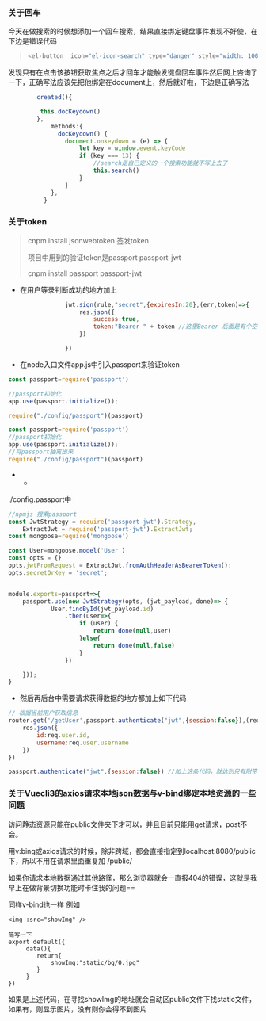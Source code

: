 ### 关于回车

今天在做搜索的时候想添加一个回车搜索，结果直接绑定键盘事件发现不好使，在下边是错误代码



> ```javascript
> <el-button  icon="el-icon-search" type="danger" style="width: 100%;text-align: center" @keyup.enter="search" @click="search">搜索</el-button>
> ```

发现只有在点击该按钮获取焦点之后才回车才能触发键盘回车事件然后网上咨询了一下，正确写法应该先把他绑定在document上，然后就好啦，下边是正确写法

```javascript
        created(){

         this.docKeydown()
        },
            methods:{
              docKeydown() {
                document.onkeydown = (e) => {
                    let key = window.event.keyCode
                    if (key === 13) {
                        //search是自己定义的一个搜索功能就不写上去了
                        this.search()
                    }
                }
            },
          }
```



### 关于token

> cnpm install jsonwebtoken 签发token
>
> 项目中用到的验证token是passport passport-jwt
>
> cnpm install passport passport-jwt



- 在用户等录判断成功的地方加上

~~~javascript
                jwt.sign(rule,"secret",{expiresIn:20},(err,token)=>{
                    res.json({
                        success:true,
                        token:"Bearer " + token //这里Bearer 后面是有个空格的这是格式
                    })

                })
~~~



- 在node入口文件app.js中引入passport来验证token

~~~javascript
const passport=require('passport')

//passport初始化
app.use(passport.initialize());

require("./config/passport")(passport)
~~~



~~~javascript
const passport=require('passport')
//passport初始化
app.use(passport.initialize());
//将passport抽离出来
require("./config/passport")(passport)
~~~

- +

./config.passport中

~~~javascript
//npmjs 搜索passport
const JwtStrategy = require('passport-jwt').Strategy,
    ExtractJwt = require('passport-jwt').ExtractJwt;
const mongoose=require('mongoose')

const User=mongoose.model('User')
const opts = {}
opts.jwtFromRequest = ExtractJwt.fromAuthHeaderAsBearerToken();
opts.secretOrKey = 'secret';


module.exports=passport=>{
    passport.use(new JwtStrategy(opts, (jwt_payload, done)=> {
            User.findById(jwt_payload.id)
                .then(user=>{
                    if (user) {
                        return done(null,user)
                    }else{
                        return done(null,false)
                    }
                })

    }));
}

~~~

+ 然后再后台中需要请求获得数据的地方都加上如下代码

~~~javascript
// 根据当前用户获取信息
router.get('/getUser',passport.authenticate("jwt",{session:false}),(req,res)=>{
    res.json({
        id:req.user.id,
        username:req.user.username
    })
})
~~~

~~~javascript
passport.authenticate("jwt",{session:false}) //加上这条代码，就达到只有附带token才能请求的效果
~~~

### 关于Vuecli3的axios请求本地json数据与v-bind绑定本地资源的一些问题

访问静态资源只能在public文件夹下才可以，并且目前只能用get请求，post不会。

用v:bing或axios请求的时候，除非跨域，都会直接指定到localhost:8080/public下，所以不用在请求里面重复加 /public/

如果你请求本地数据通过其他路径，那么浏览器就会一直报404的错误，这就是我早上在做背景切换功能时卡住我的问题==

同样v-bind也一样
例如
~~~
<img :src="showImg" />

简写一下
export default({
     data(){
        return{
            showImg:"static/bg/0.jpg"         
        }
     }
})
~~~
如果是上述代码，在寻找showImg的地址就会自动区public文件下找static文件，如果有，则显示图片，没有则你会得不到图片
